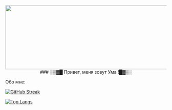 <div id="header" align="center">
<img src="https://thumbs.gfycat.com/DentalMadeupAustraliancurlew-size_restricted.gif" width=600px height=200px />
  </div>
<div id="header" align="center">
### ░▒▓█ Привет, меня зовут Ума !█▓▒░
  </div>
 
 Обо мне:
  
 [![GitHub Streak](http://github-readme-streak-stats.herokuapp.com?user=umavvv&theme=monokai)](https://git.io/streak-stats)
 
[![Top Langs](https://github-readme-stats.vercel.app/api/top-langs/?username=umavvv&layout=compact&theme=vision-friendly-dark)](https://github.com/anuraghazra/github-readme-stats)

